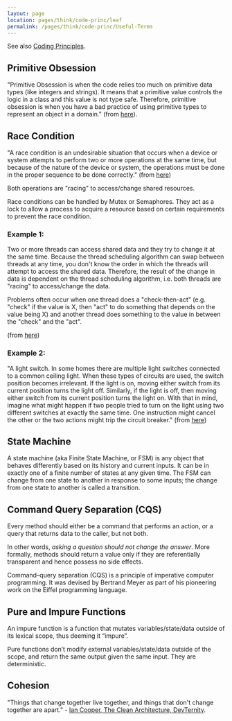 ```yaml
---
layout: page
location: pages/think/code-princ/leaf
permalink: /pages/think/code-princ/Useful-Terms
---
```


See also [Coding Principles](pages/think/Coding-Principles).

## Primitive Obsession

"Primitive Obsession is when the code relies too much on primitive data types (like integers and strings). It means that a primitive value controls the logic in a class and this value is not type safe. Therefore, primitive obsession is when you have a bad practice of using primitive types to represent an object in a domain."
(from [here](https://medium.com/the-sixt-india-blog/primitive-obsession-code-smell-that-hurt-people-the-most-5cbdd70496e9#:~:text=Primitive%20Obsession%20is%20when%20the,an%20object%20in%20a%20domain.)).

## Race Condition

"A race condition is an undesirable situation that occurs when a device or system attempts to perform two or more operations at the same time, but because of the nature of the device or system, the operations must be done in the proper sequence to be done correctly." (from [here](https://searchstorage.techtarget.com/definition/race-condition))

Both operations are "racing" to access/change shared resources.

Race conditions can be handled by Mutex or Semaphores. They act as a lock to allow a process to acquire a resource based on certain requirements to prevent the race condition.

### Example 1:

Two or more threads can access shared data and they try to change it at the same time. Because the thread scheduling algorithm can swap between threads at any time, you don't know the order in which the threads will attempt to access the shared data. Therefore, the result of the change in data is dependent on the thread scheduling algorithm, i.e. both threads are "racing" to access/change the data.

Problems often occur when one thread does a "check-then-act" (e.g. "check" if the value is X, then "act" to do something that depends on the value being X) and another thread does something to the value in between the "check" and the "act".

(from [here](https://stackoverflow.com/questions/34510/what-is-a-race-condition))

### Example 2: 

"A light switch. In some homes there are multiple light switches connected to a common ceiling light. When these types of circuits are used, the switch position becomes irrelevant. If the light is on, moving either switch from its current position turns the light off. Similarly, if the light is off, then moving either switch from its current position turns the light on. With that in mind, imagine what might happen if two people tried to turn on the light using two different switches at exactly the same time. One instruction might cancel the other or the two actions might trip the circuit breaker."
(from [here](https://searchstorage.techtarget.com/definition/race-condition))

## State Machine

A state machine (aka Finite State Machine, or FSM) is any object that behaves differently based on its history and current inputs. It can be in exactly one of a finite number of states at any given time. The FSM can change from one state to another in response to some inputs; the change from one state to another is called a transition.

## Command Query Separation (CQS)

Every method should either be a command that performs an action, or a query that returns data to the caller, but not both.

In other words, *asking a question should not change the answer*. More formally, methods should return a value only if they are referentially transparent and hence possess no side effects.

Command–query separation (CQS) is a principle of imperative computer programming. It was devised by Bertrand Meyer as part of his pioneering work on the Eiffel programming language.

## Pure and Impure Functions

An impure function is a function that mutates variables/state/data outside of its lexical scope, thus deeming it “impure”.

Pure functions don’t modify external variables/state/data outside of the scope, and return the same output given the same input. They are deterministic.

## Cohesion

"Things that change together live together, and things that don't change together are apart." - [Ian Cooper, The Clean Architecture, DevTernity](https://www.youtube.com/watch?v=SxJPQ5qXisw).